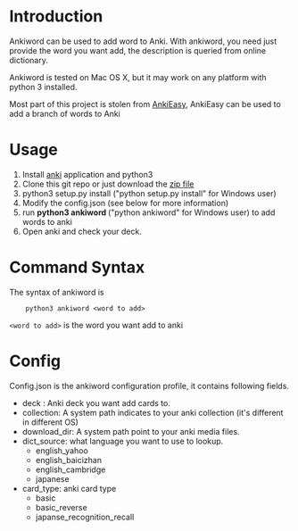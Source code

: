 # Introduction

Ankiword can be used to add word to Anki. With ankiword, you need just 
provide the word you want add, the description is queried from online
dictionary.

Ankiword is tested on Mac OS X, but it may work on any platform with python 3 
installed.

Most part of this project is stolen from [AnkiEasy](https://github.com/ex860/Ankieasy),
AnkiEasy can be used to add a branch of words to Anki

# Usage

1. Install [anki](https://apps.ankiweb.net/) application and python3
2. Clone this git repo or just download the [zip file](https://github.com/liangguo/ankiword/archive/master.zip)
3. python3 setup.py install ("python setup.py install" for Windows user)
4. Modify the config.json (see below for more information)
5. run **python3 ankiword <word to add>** ("python ankiword" for Windows user) to add words to anki
6. Open anki and check your deck.

# Command Syntax

The syntax of ankiword is 

```
	python3 ankiword <word to add>
```

`<word to add>` is the word you want add to anki

# Config

Config.json is the ankiword configuration profile, it contains following fields.

- deck : Anki deck you want add cards to. 
- collection: A system path indicates to your anki collection (it's different in different OS)
- download_dir: A system path point to your anki media files.
- dict_source: what language you want to use to lookup.
  	- english_yahoo
  	- english_baicizhan
	- english_cambridge
	- japanese
- card_type: anki card type
	- basic
	- basic_reverse
	- japanse_recognition_recall
